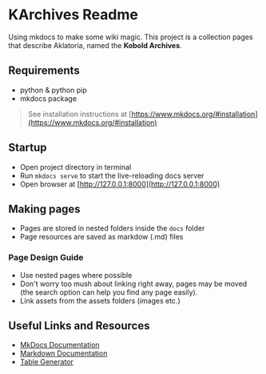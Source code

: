 # KArchives Readme
Using mkdocs to make some wiki magic.  This project is a collection pages that describe Aklatoria, named the **Kobold Archives**.

## Requirements
- python & python pip
- mkdocs package

> See installation instructions at [https://www.mkdocs.org/#installation](https://www.mkdocs.org/#installation)

## Startup
* Open project directory in terminal
* Run `mkdocs serve` to start the live-reloading docs server
* Open browser at [http://127.0.0.1:8000](http://127.0.0.1:8000)

## Making pages
* Pages are stored in nested folders inside the `docs` folder
* Page resources are saved as markdow (.md) files

### Page Design Guide
* Use nested pages where possible
* Don't worry too mush about linking right away, pages may be moved (the search option can help you find any page easily).
* Link assets from the assets folders (images etc.)

## Useful Links and Resources
* [MkDocs Documentation](https://www.mkdocs.org/)
* [Markdown Documentation](https://daringfireball.net/projects/markdown/)
* [Table Generator](https://www.tablesgenerator.com/markdown_tables)